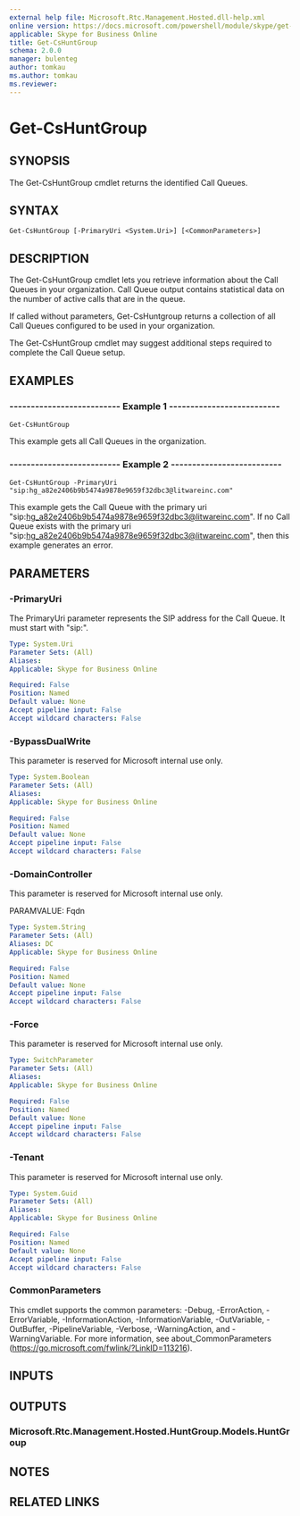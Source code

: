 ```yaml
---
external help file: Microsoft.Rtc.Management.Hosted.dll-help.xml
online version: https://docs.microsoft.com/powershell/module/skype/get-cshuntgroup
applicable: Skype for Business Online
title: Get-CsHuntGroup
schema: 2.0.0
manager: bulenteg
author: tomkau
ms.author: tomkau
ms.reviewer:
---
```


# Get-CsHuntGroup

## SYNOPSIS
The Get-CsHuntGroup cmdlet returns the identified Call Queues.

## SYNTAX

```
Get-CsHuntGroup [-PrimaryUri <System.Uri>] [<CommonParameters>] 
```

## DESCRIPTION
The Get-CsHuntGroup cmdlet lets you retrieve information about the Call Queues in your organization. Call Queue output contains statistical data on the number of active calls that are in the queue.

If called without parameters, Get-CsHuntgroup returns a collection of all Call Queues configured to be used in your organization.

The Get-CsHuntGroup cmdlet may suggest additional steps required to complete the Call Queue setup.

## EXAMPLES

### -------------------------- Example 1 --------------------------
```
Get-CsHuntGroup
```

This example gets all Call Queues in the organization.

### -------------------------- Example 2 --------------------------
```
Get-CsHuntGroup -PrimaryUri "sip:hg_a82e2406b9b5474a9878e9659f32dbc3@litwareinc.com"
```

This example gets the Call Queue with the primary uri "sip:hg_a82e2406b9b5474a9878e9659f32dbc3@litwareinc.com". If no Call Queue exists with the primary uri "sip:hg_a82e2406b9b5474a9878e9659f32dbc3@litwareinc.com", then this example generates an error.


## PARAMETERS

### -PrimaryUri
The PrimaryUri parameter represents the SIP address for the Call Queue. It must start with "sip:".

```yaml
Type: System.Uri
Parameter Sets: (All)
Aliases: 
Applicable: Skype for Business Online

Required: False
Position: Named
Default value: None
Accept pipeline input: False
Accept wildcard characters: False
```

### -BypassDualWrite
This parameter is reserved for Microsoft internal use only.

```yaml
Type: System.Boolean
Parameter Sets: (All)
Aliases: 
Applicable: Skype for Business Online

Required: False
Position: Named
Default value: None
Accept pipeline input: False
Accept wildcard characters: False
```

### -DomainController
This parameter is reserved for Microsoft internal use only.

PARAMVALUE: Fqdn

```yaml
Type: System.String
Parameter Sets: (All)
Aliases: DC
Applicable: Skype for Business Online

Required: False
Position: Named
Default value: None
Accept pipeline input: False
Accept wildcard characters: False
```

### -Force
This parameter is reserved for Microsoft internal use only.

```yaml
Type: SwitchParameter
Parameter Sets: (All)
Aliases: 
Applicable: Skype for Business Online

Required: False
Position: Named
Default value: None
Accept pipeline input: False
Accept wildcard characters: False
```

### -Tenant
This parameter is reserved for Microsoft internal use only.

```yaml
Type: System.Guid
Parameter Sets: (All)
Aliases: 
Applicable: Skype for Business Online

Required: False
Position: Named
Default value: None
Accept pipeline input: False
Accept wildcard characters: False
```

### CommonParameters
This cmdlet supports the common parameters: -Debug, -ErrorAction, -ErrorVariable, -InformationAction, -InformationVariable, -OutVariable, -OutBuffer, -PipelineVariable, -Verbose, -WarningAction, and -WarningVariable. For more information, see about_CommonParameters (https://go.microsoft.com/fwlink/?LinkID=113216).

## INPUTS

## OUTPUTS

### Microsoft.Rtc.Management.Hosted.HuntGroup.Models.HuntGroup

## NOTES


## RELATED LINKS

